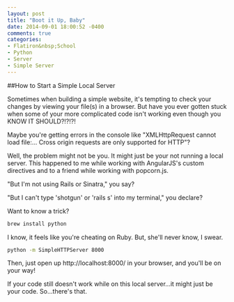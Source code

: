 ```yaml
---
layout: post
title: "Boot it Up, Baby"
date: 2014-09-01 18:00:52 -0400
comments: true
categories:
- Flatiron&nbsp;School
- Python
- Server
- Simple Server
---
```

##How to Start a Simple Local Server

Sometimes when building a simple website, it's tempting to check your changes by viewing your file(s) in a browser. But have you ever gotten stuck when some of your more complicated code isn't working even though you KNOW IT SHOULD?!?!?! 

Maybe you're getting errors in the console like "XMLHttpRequest cannot load file:... Cross origin requests are only supported for HTTP"?

Well, the problem might not be you. It might just be your not running a local server. This happened to me while working with AngularJS's custom directives and to a friend while working with popcorn.js. 

"But I'm not using Rails or Sinatra," you say? 

"But I can't type 'shotgun' or 'rails s' into my terminal," you declare?

Want to know a trick? 

```bash
brew install python
```
I know, it feels like you're cheating on Ruby. But, she'll never know, I swear.

```bash
python -m SimpleHTTPServer 8000
```
Then, just open up http://localhost:8000/ in your browser, and you'll be on your way!

If your code still doesn't work while on this local server...it might just be your code. So...there's that.
